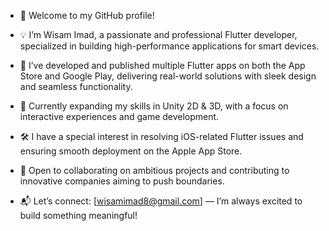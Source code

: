 - 👋 Welcome to my GitHub profile!
- 💡 I’m Wisam Imad, a passionate and professional Flutter developer, specialized in building high-performance applications for smart devices.

- 🚀 I’ve developed and published multiple Flutter apps on both the App Store and Google Play, delivering real-world solutions with sleek design and seamless functionality.

- 🧠 Currently expanding my skills in Unity 2D & 3D, with a focus on interactive experiences and game development.

- 🛠️ I have a special interest in resolving iOS-related Flutter issues and ensuring smooth deployment on the Apple App Store.

- 🤝 Open to collaborating on ambitious projects and contributing to innovative companies aiming to push boundaries.

- 📬 Let’s connect: [wisamimad8@gmail.com] — I’m always excited to build something meaningful!

<!---
WisamImad/WisamImad is a ✨ special ✨ repository because its `README.md` (this file) appears on your GitHub profile.
You can click the Preview link to take a look at your changes.
--->
